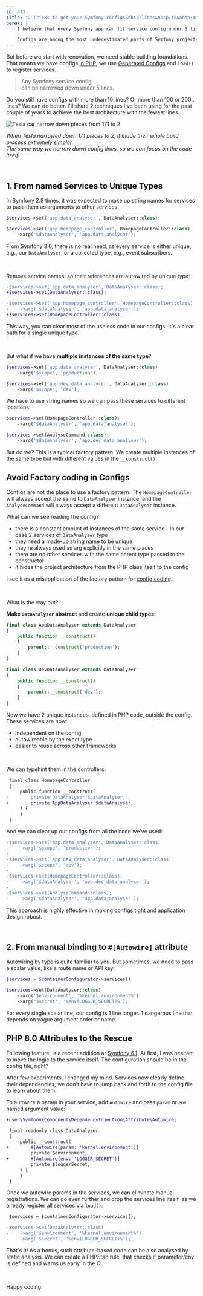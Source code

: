```yaml
---
id: 413
title: "2 Tricks to get your Symfony configs&nbsp;lines&nbsp;to&nbsp;minimum"
perex: |
    I believe that every Symfony app can fit service config under 5 lines.

    Configs are among the most underestimated parts of Symfony projects and deserve to be done right. Like a healthy tree trunk, which brings power to the branches and leaves, clear configs keep the design architecture clear and easy to grow.
---
```


But before we start with renovation, we need stable building foundations. That means we have configs [in PHP](/blog/2020/07/27/how-to-switch-from-yaml-xml-configs-to-php-today-with-migrify), we use [Generated Configs](https://getrector.com/blog/modernize-symfony-configs) and `load()` to register services.

<blockquote class="blockquote text-center">
Any Symfony service config<br>
can be narrowed down under 5 lines.
</blockquote>

Do you still have configs with more than 10 lines? Or more than 100 or 200... lines? We can do better. I'll share 2 techniques I've been using for the past couple of years to achieve the best architecture with the fewest lines.

<img src="/assets/images/posts/2024/narrow-car.jpg" alt="Tesla car narrow down pieces from 171 to 2" class="img-thumbnail">

<em>When Tesla narrowed down 171 pieces to 2, it made their whole build process extremely simpler.<br>
The same way we narrow down config lines, so we can focus on the code itself.</em>

<br>

## 1. From named Services to Unique Types

In Symfony 2.8 times, it was expected to make up string names for services to pass them as arguments to other services:

```php
$services->set('app.data_analyser', DataAnalyser::class);

$services->set('app.homepage_controller', HomepageController::class)
    ->arg('$dataAnalyser', 'app.data_analyser');
```

From Symfony 3.0, there is no real need, as every service is either unique, e.g., our `DataAnalyser`, or a collected type, e.g., event subscribers.

<br>

Remove service names, so their references are autowired by unique type:

```diff
-$services->set('app.data_analyser', DataAnalyser::class);
+$services->set(DataAnalyser::class);

-$services->set('app.homepage_controller', HomepageController::class)
-    ->arg('$dataAnalyser', 'app.data_analyser');
+$services->set(HomepageController::class);
```

This way, you can clear most of the useless code in our configs. It's a clear path for a single unique type.

<br>

But what if we have **multiple instances of the same type**?
```php
$services->set('app.data_analyser', DataAnalyser::class)
    ->arg('$scope', 'production');

$services->set('app.dev_data_analyser', DataAnalyser::class)
    ->arg('$scope', 'dev');
```

We have to use string names so we can pass these services to different locations:

```php
$services->set(HomepageController::class);
    ->arg('$dataAnalyser', 'app.data_analyser');

$services->set(AnalyseCommand::class);
    ->arg('$dataAnalyser', 'app.dev_data_analyser');
```

But do we? This is a typical factory pattern. We create multiple instances of the same type but with different values in the `__construct()`.

## Avoid Factory coding in Configs

Configs are not the place to use a factory pattern. The `HomepageController` will always accept the same to `DataAnalyser` instance, and the `AnalyseCommand` will always accept a different `DataAnalyser` instance.

What can we see reading the config?

* there is a constant amount of instances of the same service - in our case 2 services of `DataAnalyser` type
* they need a made-up string name to be unique
* they're always used as arg explicitly in the same places
* there are no other services with the same parent type passed to the constructor
* it hides the project architecture from the PHP class itself to the config

I see it as a misapplication of the factory pattern for [config coding](/blog/2019/02/14/why-config-coding-sucks).

<br>

What is the way out?

**Make `DataAnalyser` abstract** and create **unique child types**:

```php
final class AppDataAnalyser extends DataAnalyser
{
    public function __construct()
    {
        parent::__construct('production');
    }
}

final class DevDataAnalyser extends DataAnalyser
{
    public function __construct()
    {
        parent::__construct('dev');
    }
}
```

Now we have 2 unique instances, defined in PHP code, outside the config. These services are now:

* independent on the config
* autowireable by the exact type
* easier to reuse across other frameworks

<br>

We can typehint them in the controllers:

```diff
 final class HomepageController
 {
     public function __construct(
-        private DataAnalyser $dataAnalyser,
+        private AppDataAnalyser $dataAnalyser,
     ) {
     }
 }
```

And we can clear up our configs from all the code we've used:

```diff
-$services->set('app.data_analyser', DataAnalyser::class)
-    ->arg('$scope', 'production');
-
-$services->set('app.dev_data_analyser', DataAnalyser::class)
-    ->arg('$scope', 'dev');
-
-$services->set(HomepageController::class);
-    ->arg('$dataAnalyser', 'app.dev_data_analyser');
-
-$services->set(AnalyseCommand::class);
-    ->arg('$dataAnalyser', 'app.data_analyser');
```

This approach is highly effective in making configs tight and application design robust.

<br>

## 2. From manual binding to `#[Autowire]` attribute

Autowiring by type is quite familiar to you. But sometimes, we need to pass a scalar value, like a route name or API key:

```php
$services = $containerConfigurator->services();

$services->set(DataAnalyser::class)
    ->arg('$environment', '%kernel.environment%')
    ->arg('$secret', '%env(LOGGER_SECRET)%');
```

For every single scalar line, our config is 1 line longer. 1 dangerous line that depends on vague argument order or name.

## PHP 8.0 Attributes to the Rescue

Following feature, is a recent addition at [Symfony 6.1](https://symfony.com/blog/new-in-symfony-6-1-service-autowiring-attributes). At first, I was hesitant to move the logic to the service itself. The configuration should be in the config file, right?

After few experiments, I changed my mind. Services now clearly define their dependencies; we don't have to jump back and forth to the config file to learn about them.

To autowire a param in your service, add `Autowire` and pass `param` or `env` named argument value:

```diff
+use \Symfony\Component\DependencyInjection\Attribute\Autowire;

 final readonly class DataAnalyser
 {
     public __construct(
+        #[Autowire(param: 'kernel.environment')]
         private $environment,
+        #[Autowire(env: 'LOGGER_SECRET')]
         private $loggerSecret,
     ) {
     }
 }
```

Once we autowire params in the services, we can eliminate manual registrations. We can go even further and drop the services line itself, as we already register all services via `load()`:

```diff
 $services = $containerConfigurator->services();

-$services->set(DataAnalyser::class)
-    ->arg('$environment', '%kernel.environment%')
-    ->arg('$secret', '%env(LOGGER_SECRET)%');
```

That's it! As a bonus, such attribute-based code can be also analysed by static analysis. We can create a PHPStan rule, that checks if parameter/env is defined and warns us early in the CI.

<br>


Happy coding!
